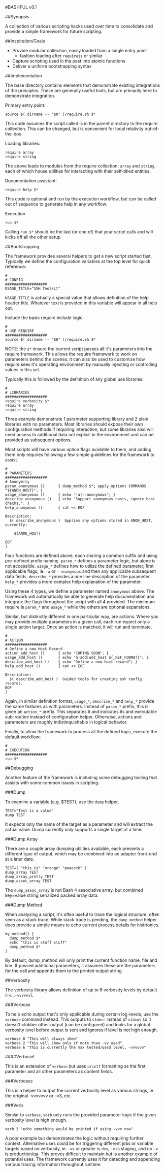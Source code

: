 #BASHFUL v0.1

##Synopsis

A collection of various scripting hacks used over time to consolidate and provide a simple framework for future scripting.

##Inspiration/Goals

* Provide modular collection, easily loaded from a single entry point
  * fashion loading after `requirejs` or similar
* Capture scripting used in the past into atomic functions
* Deliver a uniform bootstrapping syntax

##Implementation

The base directory contains elements that demonstrate existing integrations of the principles.  These are generally
 useful tools, but are primarily here to demonstrate integration.

Primary entry point:
```
source $( dirname -- "$0" )/require.sh $*
```
This code assumes the script called is in the parent directory to the require collection.  This can be changed, but is
 convenient for local relativity out-of-the-box.

Loading libraries:
```
require array
require string
```
The above loads to modules from the require collection; `array` and `string`, each of which house utilities for 
interacting with their self-titled entities.

Documentation assistant:
```
require help $*
```
This code is optional and run by the execution workflow, but can be called out of sequence to generate help in any workflow. 

Execution
```
run $*
```
Calling `run $*` should be the last (or one of) that your script calls and will kicks off all the other setup 

##Bootstrapping

The framework provides several helpers to get a new script started fast.  Typically we define the configuration variables at the top level for quick reference:

```
#
# CONFIG
###################
USAGE_TITLE="SSH Toolkit"
```

`USAGE_TITLE` is actually a special value that allows definition of the help header title.  Whatever text is provided in this variable will appear in all help out.

Include the basic require include logic:

```
#
# USE REQUIRE
###################
source $( dirname -- "$0" )/require.sh $*
```

NOTE: the `$*` ensure the current script passes all it's parameters into the require framework.  This allows the require framework to work on parameters behind the scenes.  It can also be used to customize how require sees it's operating environment by manually injecting or controlling values in this set.

Typically this is followed by the definition of any global use libraries:

```
#
# LIBRARIES
###################
require verbosity $*
require array
require string
```

Three example demonstrate 1 parameter supporting library and 2 plain libraries with no parameters.  Most libraries should expose their own configuration methods if requiring interaction, but some libraries also will need access to additional data not explicit in the environment and can be provided as subsequent options.

Most scripts will have various option flags available to them, and adding them only requires following a few simple guidelines for the framework to assist.

```
#
# PARAMETERS
###################
# Anonymity
param_anonymous ()      { dump_method $*; apply_options COMMANDS "${ANON_HOST}"; }
usage_anonymous ()      { echo "-a|--anonymous"; }
describe_anonymous ()   { echo "Support anonymous hosts, ignore host checks."; }
help_anonymous ()       { cat << EOF

Description:
  $( describe_anonymous )  Applies any options stored in ANON_HOST, currently:

    ${ANON_HOST}

EOF
}
```

Four functions are defined above, each sharing a common suffix and using pre-defined prefix naming.  `param_*` defines a parameter logic, but alone is not accessible.  `usage_*` defines how to utilize the defined parameter, first applicable flags, ie. `-a` or `--anonymous` and then any applicable subsequent data fields.  `describe_*` provides a one line description of the parameter.  `help_*` provides a more complex help explanation of the parameter.

Using these 4 types, we define a parameter named `anonymous` above.  The framework will automatically be able to generate help documentation and integrate the flags throughout the script with all 4 provided.  The minimum require is `param_*` and `usage_*` while the others are optional expansions.

Similar, but distinctly different in one particular way, are actions.  Where you may provide multiple parameters in a given call, each run expect only a single action target.  Once an action is matched, it will run and terminate.

```
#
# ACTION
###################
# Define a new Host Record
action_add_host ()      { echo "COMING SOON"; }
usage_add_host ()       { echo "a|add|add_host ${_REF_FORMAT}"; }
describe_add_host ()    { echo "Define a new host record"; }
help_add_host ()        { cat << EOF

Description:
  $( describe_add_host )  Guided tools for creating ssh config records.
EOF
}
```

Again, in similar definition format, `usage_*`, `describe_*` and `help_*` provide the same features as with parameters.  Instead of `param_*` prefix, this is given an `action_*` prefix.  This separates it and indicates its and executable sub-routine instead of configuration helper.  Otherwise, actions and parameters are roughly indistinquishable in logical behavior.

Finally, to allow the framework to process all the defined logic, execute the default workflow:

```
#
# EXECUTION
###################
run $*
```

##Debugging

Another feature of the framework is including some debugging tooling that assists with some common issues in scripting.

###Dump

To examine a variable (e.g. $TEST), use the `dump` helper.

```
TEST="Test is a value"
dump TEST
```

It expects only the name of the target as a parameter and will extract the actual value.  Dump currently only supports a single target at a time.

###Dump Array

There are a couple array dumping utilities available, each presents a different type of output, which may be combined into an adapter front-end at a later date.

```
TEST=( "this is" "orange" "peacock" )
dump_array TEST
dump_array_pretty TEST
dump_assoc_array TEST
```

The `dump_assoc_array` is not Bash 4 associative array, but combined key=value string serialized packed array data.

###Dump Method

When analyzing a script, it's often useful to trace the logical structure, often seen as a stack trace.  While stack trace is pending, the `dump_method` helper does provide a simple means to echo current process details for histrionics.

```
my_method() {
  dump_method $*
  echo "this is stuff stuff"
  dump_method $*
}
```

By default, dump_method will only print the current function name, file and line.  If passed additional parameters, it assumes these are the parameters for the call and appends them to the printed output string.

##Verbosity

The verbosity library allows definition of up to 6 verbosity levels by default (`-v`...`-vvvvvv`).

###Verbose

To help echo output that's only applicable during certain log-levels, use the `verbose` command instead.  This outputs to `stderr` instead of `stdout` so it doesn't clobber other output (can be configured) and looks for a global verbosity level before output is sent and ignores if level is not high enough.

```
verbose 0 "This will always show"
verbose 2 "This will show only if more than -vv used"
verbose 6 "This is currently the max tested/used level, -vvvvvv"
```

####Verbosef

This is an extension of `verbose` but uses `printf` formatting as the first parameter and all other parameters as content fields.

###Verboses

This is a helper to output the current verbosity level as various strings, ie. the original -vvvvvvv or -v3, etc.

###Verb

Similar to `verbose`, `verb` only runs the provided parameter logic if the given verbosity level is high enough.

```
verb 3 "echo something would be printed if using -vvv now"
```

A poor example but demonstrates the logic without requiring further context.  Alternative uses could be for triggering different jobs or variable targets based on verbosity, ie. `-vv` or greater is `dev`, `-v` is staging, and no `-v` is production/qa.  This proves difficult to maintain but is another example of potential uses.  The framework currently uses it for detecting and appending various tracing information throughout runtime. 
